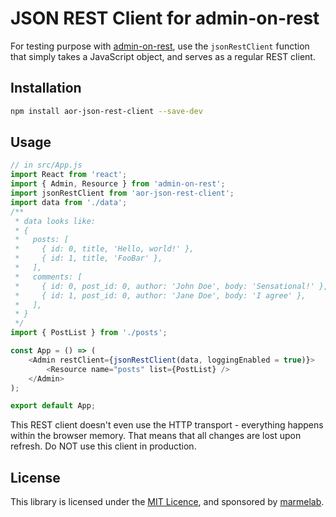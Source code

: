 # JSON REST Client for admin-on-rest

For testing purpose with [admin-on-rest](https://github.com/marmelab/admin-on-rest), use the `jsonRestClient` function that simply takes a JavaScript object, and serves as a regular REST client.

## Installation

```sh
npm install aor-json-rest-client --save-dev
```

## Usage

```js
// in src/App.js
import React from 'react';
import { Admin, Resource } from 'admin-on-rest';
import jsonRestClient from 'aor-json-rest-client';
import data from './data';
/**
 * data looks like:
 * {
 *   posts: [
 *     { id: 0, title, 'Hello, world!' },
 *     { id: 1, title, 'FooBar' },
 *   ],
 *   comments: [
 *     { id: 0, post_id: 0, author: 'John Doe', body: 'Sensational!' },
 *     { id: 1, post_id: 0, author: 'Jane Doe', body: 'I agree' },
 *   ],
 * }
 */
import { PostList } from './posts';

const App = () => (
    <Admin restClient={jsonRestClient(data, loggingEnabled = true)}>
        <Resource name="posts" list={PostList} />
    </Admin>
);

export default App;
```

This REST client doesn't even use the HTTP transport - everything happens within the browser memory. That means that all changes are lost upon refresh. Do NOT use this client in production.

## License

This library is licensed under the [MIT Licence](LICENSE), and sponsored by [marmelab](http://marmelab.com).
